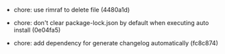 * chore: use rimraf to delete file (4480a1d)

* chore: don't clear package-lock.json by default when executing auto install (0e04fa5)

* chore: add dependency for generate changelog automatically (fc8c874)

